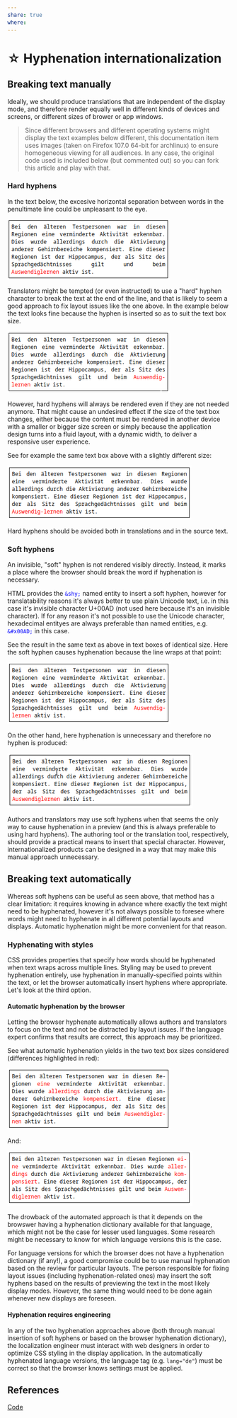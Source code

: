 ```yaml
---
share: true
where: 
---
```


<!-- <h1>Hyphenation internationalization</h1> -->
# ☆ Hyphenation internationalization

<!-- <h2>Breaking text manually</h2> -->
## Breaking text manually
<p>Ideally, we should produce translations that are independent of the display mode, and therefore render equally well in different kinds of devices and screens, or different sizes of brower or app windows.</p>

<blockquote class="hyph">
Since different browsers and different operating systems might display the text examples below different, this documentation item uses images (taken on Firefox 107.0 64-bit for archlinux) to ensure homogeneous viewing for all audiences. In any case, the original code used is included below (but commented out) so you can fork this article and play with that.
</blockquote>

<!-- <h3>Hard hyphens</h3> -->
### Hard hyphens

<p>
In the text below, the excesive horizontal separation between words in the penultimate line could be unpleasant to the eye.
</p>

<!-- 
<p class="textbox_short text">Bei den älteren Testpersonen war in diesen Regionen eine verminderte Aktivität erkennbar. Dies wurde allerdings durch die Aktivierung anderer Gehirnbereiche kompensiert. Eine dieser Regionen ist der Hippocampus, der als Sitz des Sprachgedächtnisses gilt und beim <span style="color:red">Auswendiglernen</span> aktiv ist.</p>
-->

<!-- <img class="hyph" src="https://imgur.com/llSvcdt.png" /> -->
![](../../_assets/img/llSvcdt.png)

<p>Translators might be tempted (or even instructed) to use a "hard" hyphen character to break the text at the end of the line, and that is likely to seem a good approach to fix layout issues like the one above. In the example below the text looks fine because the hyphen is inserted so as to suit the text box size. </p>

<!-- 
<p class="textbox_short text">Bei den älteren Testpersonen war in diesen Regionen eine verminderte Aktivität erkennbar. Dies wurde allerdings durch die Aktivierung anderer Gehirnbereiche kompensiert. Eine dieser Regionen ist der Hippocampus, der als Sitz des Sprachgedächtnisses gilt und beim <span style="color:red">Auswendig-lernen</span> aktiv ist.</p>
-->

<!-- <img class="hyph" src="https://imgur.com/AMKRyuO.png" /> -->
![](../../_assets/img/AMKRyuO.png)

<p>However, hard hyphens will always be rendered even if they are not needed anymore. That might cause an undesired effect if the size of the text box changes, either because the content must be rendered in another device with a smaller or bigger size screen or simply because the application design turns into a fluid layout, with a dynamic width, to deliver a responsive user experience.</p>

<p>See for example the same text box above with a slightly different size:</p>

<!-- 
<p class="textbox_long text">Bei den älteren Testpersonen war in diesen Regionen eine verminderte Aktivität erkennbar. Dies wurde allerdings durch die Aktivierung anderer Gehirnbereiche kompensiert. Eine dieser Regionen ist der Hippocampus, der als Sitz des Sprachgedächtnisses gilt und beim <span style="color:red">Auswendig-lernen</span> aktiv ist.</p>
-->

<!-- <img class="hyph" src="https://imgur.com/fkeiF42.png" /> -->
![](../../_assets/img/fkeiF42.png)

<p>Hard hyphens should be avoided both in translations and in the source text.</p>

<!-- <h3>Soft hyphens</h3> -->
### Soft hyphens

<p>An invisible, "soft" hyphen is not rendered visibly directly. Instead, it marks a place where the browser should break the word if hyphenation is necessary.</p>

<p>HTML provides the <code style="color:blue">&amp;shy;</code> named entity to insert a soft hyphen, however for translatability reasons it's always better to use plain Unicode text, i.e. in this case it's invisible character U+00AD (not used here because it's an invisible character). If for any reason it's not possible to use the Unicode character, hexadecimal entityes are always preferable than named entities, e.g. <code style="color:blue">&amp;#x00AD;</code> in this case.</p>

<p>See the result in the same text as above in text boxes of identical size. Here the soft hyphen causes hyphenation because the line wraps at that point:</p>

<!-- 
<p class="textbox_short manual text">Bei den älteren Testpersonen war in diesen Regionen eine verminderte Aktivität erkennbar. Dies wurde allerdings durch die Aktivierung anderer Gehirnbereiche kompensiert. Eine dieser Regionen ist der Hippocampus, der als Sitz des Sprachgedächtnisses gilt und beim <span style="color:red">Auswendig&#x00AD;lernen</span> aktiv ist.</p>
-->

<!-- <img class="hyph" src="https://imgur.com/wnyCk9l.png" /> -->
![](../../_assets/img/wnyCk9l.png)

<p>On the other hand, here hyphenation is unnecessary and therefore no hyphen is produced:</p>

<!-- 
<p class="textbox_long manual text">Bei den älteren Testpersonen war in diesen Regionen eine verminderte Aktivität erkennbar. Dies wurde allerdings durch die Aktivierung anderer Gehirnbereiche kompensiert. Eine dieser Regionen ist der Hippocampus, der als Sitz des Sprachgedächtnisses gilt und beim <span style="color:red">Auswendig&#x00AD;lernen</span> aktiv ist.</p>
-->

<!-- <img src="https://imgur.com/1ps2zKW.png" /> -->
![](../../_assets/img/1ps2zKW.png)

<p>
Authors and translators may use soft hyphens when that seems the only way to cause hyphenation in a preview (and this is always preferable to using hard hyphens). The authoring tool or the translation tool, respectively, should provide a practical means to insert that special character. However, internationalized products can be designed in a way that may make this manual approach unnecessary. 
</p>

<!-- <h2>Breaking text automatically</h2> -->
## Breaking text automatically

<p>Whereas soft hyphens can be useful as seen above, that method has a clear limitation: it requires knowing in advance where exactly the text might need to be hyphenated, however it's not always possible to foresee where words might need to hyphenate in all different potential layouts and displays. Automatic hyphenation might be more convenient for that reason.</p>

<!-- <h3>Hyphenating with styles</h3> -->
### Hyphenating with styles

<p>CSS provides properties that specify how words should be hyphenated when text wraps across multiple lines. Styling may be used to prevent hyphenation entirely, use hyphenation in manually-specified points within the text, or let the browser automatically insert hyphens where appropriate. Let's look at the third option.</p>

<!-- <h4>Automatic hyphenation by the browser</h4> -->
#### Automatic hyphenation by the browser

<p>Letting the browser hyphenate automatically allows authors and translators to focus on the text and not be distracted by layout issues. If the language expert confirms that results are correct, this approach may be prioritized.</p>

<p>See what automatic hyphenation yields in the two text box sizes considered (differences highlighted in red):</p>

<!-- 
<p lang="de" class="textbox_short auto text">Bei den älteren Testpersonen war in diesen Regionen <span style="color:red">eine</span> verminderte Aktivität erkennbar. Dies wurde <span style="color:red">allerdings</span> durch die Aktivierung anderer Gehirnbereiche <span style="color:red">kompensiert</span>. Eine dieser Regionen ist der Hippocampus, der als Sitz des Sprachgedächtnisses gilt und beim <span style="color:red">Auswendiglernen</span> aktiv ist.</p>
-->

<!-- <img class="hyph" src="https://imgur.com/vvByuHW.png" /> -->
![](../../_assets/img/vvByuHW.png)

<p>And:</p>

<!-- 
<p lang="de" class="textbox_long auto text">Bei den älteren Testpersonen war in diesen Regionen <span style="color:red">eine</span> verminderte Aktivität erkennbar. Dies wurde <span style="color:red">allerdings</span> durch die Aktivierung anderer Gehirnbereiche <span style="color:red">kompensiert</span>. Eine dieser Regionen ist der Hippocampus, der als Sitz des Sprachgedächtnisses gilt und beim <span style="color:red">Auswendiglernen</span> aktiv ist.</p>
-->

<!-- <img class="hyph" src="https://imgur.com/2DbrmWD.png" /> -->
![](../../_assets/img/2DbrmWD.png)

<p>The drowback of the automated approach is that it depends on the browswer having a hyphenation dictionary available for that language, which might not be the case for lesser used languages. Some research might be necessary to know for which language versions this is the case.</p>

<p>For language versions for which the browser does not have a hyphenation dictionary (if any!), a good compromise could be to use manual hyphenation based on the review for particular layouts. The person responsible for fixing layout issues (including hyphenation-related ones) may insert the soft hyphens based on the results of previewing the text in the most likely display modes. However, the same thing would need to be done again whenever new displays are foreseen.</p>

<!-- <h4>Hyphenation requires engineering</h4> -->
#### Hyphenation requires engineering

<p>In any of the two hyphenation approaches above (both through manual insertion of soft hyphens or based on the browser hyphenation dictionary), the localization engineer must interact with web designers in order to optimize CSS styling in the display application. In the automatically hyphenated language versions, the language tag (e.g. <code>lang="de"</code>) must be correct so that the browser knows settings must be applied.</p>

## References 

[Code](https://jsfiddle.net/msoutopico/0djnp6ck/1/)